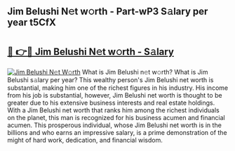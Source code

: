 ## Jim Belushi N𝚎t w𝚘rth - Part-wP3 S𝚊lary per year t5CfX

# <h2><a href="http://gc51x8.nevu.top/?p=Jim+Belushi">🔗 👉🔴 Jim Belushi N𝚎t w𝚘rth - S𝚊lary</a></h2>

[![Jim Belushi N𝚎t W𝚘rth](https://i.imgur.com/Oavwk0R.jpeg)](http://gc51x8.nevu.top/?p=Jim+Belushi)
What is Jim Belushi n𝚎t w𝚘rth? What is Jim Belushi s𝚊lary per year?
This wealthy person's Jim Belushi net worth is substantial, making him one of the richest figures in his industry. His income from his job is substantial, however, Jim Belushi net worth is thought to be greater due to his extensive business interests and real estate holdings. With a Jim Belushi net worth that ranks him among the richest individuals on the planet, this man is recognized for his business acumen and financial acumen. This prosperous individual, whose Jim Belushi net worth is in the billions and who earns an impressive salary, is a prime demonstration of the might of hard work, dedication, and financial wisdom.
